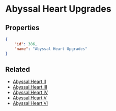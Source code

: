 # Abyssal Heart Upgrades

<no description available>

## Properties

```json
{
    "id": 386,
    "name": "Abyssal Heart Upgrades"
}
```

## Related

- [Abyssal Heart II](../items/21372-abyssal-heart-ii.md)
- [Abyssal Heart III](../items/21373-abyssal-heart-iii.md)
- [Abyssal Heart IV](../items/21374-abyssal-heart-iv.md)
- [Abyssal Heart V](../items/21375-abyssal-heart-v.md)
- [Abyssal Heart VI](../items/21376-abyssal-heart-vi.md)

